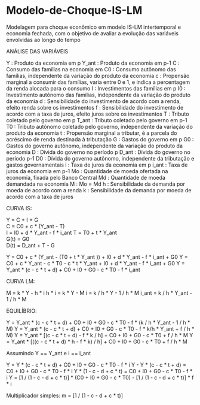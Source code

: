 # Modelo-de-Choque-IS-LM
Modelagem para choque econômico em modelo IS-LM intertemporal e economia fechada, com o objetivo de avaliar a evolução das variáveis envolvidas ao longo do tempo

ANÁLISE DAS VARIÁVEIS

Y : Produto da economia em p
Y_ant : Produto da economia em p-1
C : Consumo das famílias na economia em 
C0 : Consumo autônomo das famílias, independente da variação do produto da economia
c : Propensão marginal a consumir das famílias, varia entre 0 e 1, e indica a percentagem da renda alocada para o consumo
I : Investimentos das famílias em p
I0 : Investimento autônomo das familias, independente da variação do produto da economia
d : Sensibilidade do investimento de acordo com a renda, efeito renda sobre os investimentos
f : Sensibilidade do investimento de acordo com a taxa de juros, efeito juros sobre os investimentos
T : Tributo coletado pelo governo em p
T_ant : Tributo coletado pelo governo em p-1
T0 : Tributo autônomo coletado pelo governo, independente da variação do produto da economia
t : Propensão marginal a tributar, é a parcela do acréscimo de renda destinada à tributação
G : Gastos do governo em p
G0 : Gastos do governo autônomo, independente da variação do produto da economia
D : Dívida do governo no período p
D_ant : Dívida do governo no período p-1
D0 : Dívida do governo autônomo, independente da tributação e gastos governamentais
i : Taxa de juros da economia em p
i_ant : Taxa de juros da economia em p-1
Mo : Quantidade de moeda ofertada na economia, fixada pelo Banco Central
Md : Quantidade de moeda demandada na economia
M : Mo = Md
h : Sensibilidade da demanda por moeda de acordo com a renda
k : Sensibilidade da demanda por moeda de acordo com a taxa de juros

CURVA IS:

Y = C + I + G           
C = C0 + c * (Y_ant - T)  
I = I0 + d * Y_ant - f * i_ant
T = T0 + t * Y_ant        
G(t) = G0                     
D(t) = D_ant + T - G

Y = C0 + c * (Y_ant - (T0 + t * Y_ant )) + I0 + d * Y_ant - f * i_ant + G0
Y = C0 + c * Y_ant - c * T0 - c * t * Y_ant + I0 + d * Y_ant - f * i_ant + G0
Y = Y_ant * (c - c * t + d) + C0 + I0 + G0 - c * T0 - f * i_ant

CURVA LM:

M = k * Y - h * i
h * i = k * Y - M
i = k / h * Y - 1 / h * M
i_ant = k / h * Y_ant - 1 / h * M

EQUILÍBRIO:

Y = Y_ant * (c - c * t + d) + C0 + I0 + G0 - c * T0 - f * (k / h * Y_ant - 1 / h * M)
Y = Y_ant * (c - c * t + d) + C0 + I0 + G0 - c * T0 - f * k/h * Y_ant + f / h * M)
Y = Y_ant * [(c - c * t + d) - f * k / h] + C0 + I0 + G0 - c * T0 + f / h * M
Y = Y_ant * [((c - c * t + d) * h - f * k) / h] + C0 + I0 + G0 - c * T0 + f / h * M

Assumindo Y == Y_ant e i == i_ant

Y = Y * (c - c * t + d) + C0 + I0 + G0 - c * T0 - f * i
Y - Y * (c - c * t + d) =  C0 + I0 + G0 - c * T0 - f * i
Y * (1 - c - d + c * t) = C0 + I0 + G0 - c * T0 - f * i
Y = [1 / (1 - c - d + c * t)] * (C0 + I0 + G0 - c * T0) - [1 / (1 - c - d + c * t)] * f * i

Multiplicador simples: m = [1 / (1 - c - d + c * t)]
